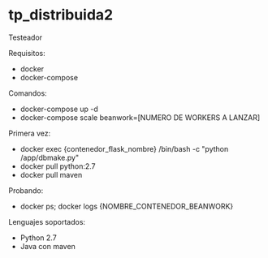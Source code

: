 # tp_distribuida2

Testeador

Requisitos:

- docker
- docker-compose

Comandos:

- docker-compose up -d
- docker-compose scale beanwork=[NUMERO DE WORKERS A LANZAR]

Primera vez:
- docker exec {contenedor_flask_nombre} /bin/bash -c "python /app/dbmake.py"
- docker pull python:2.7
- docker pull maven

Probando:
- docker ps; docker logs {NOMBRE_CONTENEDOR_BEANWORK}

Lenguajes soportados:
- Python 2.7
- Java con maven
